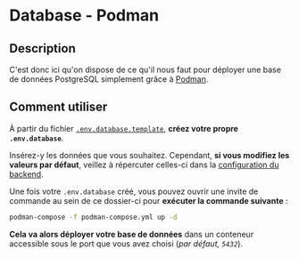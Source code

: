 # Database - Podman

## Description

C'est donc ici qu'on dispose de ce qu'il nous faut pour déployer une base de données PostgreSQL simplement grâce à [Podman](https://podman.io/).

## Comment utiliser

À partir du fichier [`.env.database.template`](./.env.database.template), **créez votre propre `.env.database`**.

Insérez-y les données que vous souhaitez. Cependant, **si vous modifiez les valeurs par défaut**, veillez à répercuter celles-ci dans la [configuration du backend](../../backend/app/src/main/resources/application.properties).

Une fois votre `.env.database` créé, vous pouvez ouvrir une invite de commande au sein de ce dossier-ci pour **exécuter la commande suivante** :

```sh
podman-compose -f podman-compose.yml up -d
```

**Cela va alors déployer votre base de données** dans un conteneur accessible sous le port que vous avez choisi (*par défaut, `5432`*).
